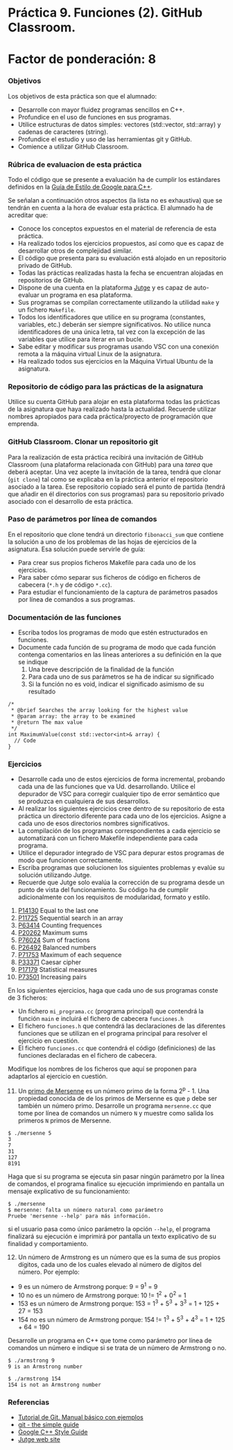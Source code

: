 # Práctica 9. Funciones (2). GitHub Classroom.

# Factor de ponderación: 8

### Objetivos
Los objetivos de esta práctica son que el alumnado:
* Desarrolle con mayor fluidez programas sencillos en C++.
* Profundice en el uso de funciones en sus programas.
* Utilice estructuras de datos simples: vectores (std::vector, std::array) y cadenas de caracteres (string).
* Profundice el estudio y uso de las herramientas git y GitHub.
* Comience a utilizar GitHub Classroom.

### Rúbrica de evaluacion de esta práctica
Todo el código que se presente a evaluación ha de cumplir los estándares definidos en la 
[Guía de Estilo de Google para C++](https://google.github.io/styleguide/cppguide.html).

Se señalan a continuación otros aspectos (la lista no es exhaustiva) que se tendrán en cuenta a la hora de evaluar esta práctica.
El alumnado ha de acreditar que:

* Conoce los conceptos expuestos en el material de referencia de esta práctica.
* Ha realizado todos los ejercicios propuestos, así como que es capaz de desarrollar otros de complejidad similar.
* El código que presenta para su evaluación está alojado en un repositorio privado de GitHub.
* Todas las prácticas realizadas hasta la fecha se encuentran alojadas en repositorios de GitHub.
* Dispone de una cuenta en la plataforma [Jutge](https://jutge.org/) y es capaz de auto-evaluar un programa en esa plataforma.
* Sus programas se compilan correctamente utilizando la utilidad `make` y un fichero `Makefile`.
* Todos los identificadores que utilice en su programa (constantes, variables, etc.) deberán ser
  siempre significativos. No utilice nunca identificadores de una única letra, tal vez con la excepción de las
  variables que utilice para iterar en un bucle.
* Sabe editar y modificar sus programas usando VSC con una conexión remota a la máquina virtual Linux de la asignatura.
* Ha realizado todos sus ejercicios en la Máquina Virtual Ubuntu de la asignatura.

### Repositorio de código para las prácticas de la asignatura
Utilice su cuenta GitHub para alojar en esta plataforma todas las prácticas de la asignatura que haya
realizado hasta la actualidad.
Recuerde utilizar nombres apropiados para cada práctica/proyecto de programación que emprenda.

### GitHub Classroom. Clonar un repositorio git 
Para la realización de esta práctica recibirá una invitación de GitHub Classroom (una plataforma relacionada
con GitHub) para una *tarea* que deberá aceptar.
Una vez acepte la invitación de la tarea, tendrá que clonar (`git clone`) tal como se explicaba en la práctica anterior el
repositorio asociado a la tarea. 
Ese repositorio copiado será el punto de partida (tendrá que añadir en él directorios con sus programas)
para su repositorio privado asociado con el desarrollo de esta práctica.

### Paso de parámetros por línea de comandos
En el repositorio que clone tendrá un directorio `fibonacci_sum` que contiene la solución a uno de los
problemas de las hojas de ejercicios de la asignatura.
Esa solución puede servirle de guía:
* Para crear sus propios ficheros Makefile para cada uno de los ejercicios.
* Para saber cómo separar sus ficheros de código en ficheros de cabecera (`*.h` y de código `*.cc`).
* Para estudiar el funcionamiento de la captura de parámetros pasados por línea de comandos a sus programas.

### Documentación de las funciones
* Escriba todos los programas de modo que estén estructurados en funciones.
* Documente cada función de su programa de modo
que cada función contenga comentarios en las líneas anteriores a su definición en la que se indique
	1. Una breve descripción de la finalidad de la función
	2. Para cada uno de sus parámetros se ha de indicar su significado
	3. Si la función no es void, indicar el significado asimismo de su resultado
```
/*
 * @brief Searches the array looking for the highest value
 * @param array: the array to be examined
 * @return The max value 
 */
int MaximumValue(const std::vector<int>& array) {
  // Code
}
```

### Ejercicios
* Desarrolle cada uno de estos ejercicios de forma incremental, probando cada una de las funciones que va Ud.
desarrollando. Utilice el depurador de VSC para corregir cualquier tipo de error semántico que se produzca en
cualquiera de sus desarrollos.
* Al realizar los siguientes ejercicios cree dentro de su repositorio de esta práctica un directorio diferente
para cada uno de los ejercicios.
Asigne a cada uno de esos directorios nombres significativos.
* La compilación de los programas correspondientes a cada ejercicio se automatizará con un fichero Makefile 
independiente para cada programa.
* Utilice el depurador integrado de VSC para depurar estos programas de modo que funcionen correctamente.
* Escriba programas que solucionen los siguientes problemas y evalúe su solución utilizando Jutge.
* Recuerde que Jutge solo evalúa la corrección de su programa desde un punto de vista del funcionamiento.
Su código ha de cumplir adicionalmente con los requisitos de modularidad, formato y estilo.

1. [P14130](https://jutge.org/problems/P14130_en) Equal to the last one
2. [P11725](https://jutge.org/problems/P11725_en) Sequential search in an array
3. [P63414](https://jutge.org/problems/P63414_en) Counting frequences 
4. [P20262](https://jutge.org/problems/P20262_en) Maximum sums
5. [P76024](https://jutge.org/problems/P76024_en) Sum of fractions
6. [P26492](https://jutge.org/problems/P26492_en) Balanced numbers 
7. [P71753](https://jutge.org/problems/P71753_en) Maximum of each sequence
8. [P33371](https://jutge.org/problems/P33371_en) Caesar cipher 
9. [P17179](https://jutge.org/problems/P17179_en) Statistical measures 
10. [P73501](https://jutge.org/problems/P73501_en) Increasing pairs 

En los siguientes ejercicios, haga que cada uno de sus programas conste de 3 ficheros:
* Un fichero `mi_programa.cc` (programa principal) que contendrá la función `main` e incluirá el fichero de cabecera `funciones.h`
* El fichero `funciones.h` que contendrá las declaraciones de las diferentes funciones que se utilizan en el
  programa principal para resolver el ejercicio en cuestión.
* El fichero `funciones.cc` que contendrá el código (definiciones) de las funciones declaradas en el fichero
  de cabecera.

Modifique los nombres de los ficheros que aquí se proponen para adaptarlos al ejercicio en cuestión.

11. Un [primo de Mersenne](https://es.wikipedia.org/wiki/N%C3%BAmero_primo_de_Mersenne) es un número primo de la 
   forma 2<sup>p</sup> - 1. 
	 Una propiedad conocida de de los primos de Mersenne es que `p` debe ser también un número primo.
   Desarrolle un programa `mersenne.cc` que tome por línea de comandos un número `N` y muestre 
	 como salida los primeros `N` primos de Mersenne.
```
$ ./mersenne 5
3
7
31
127
8191
```

Haga que si su programa se ejecuta sin pasar ningún parámetro por la línea de comandos, el programa finalice
su ejecución imprimiendo en pantalla un mensaje explicativo de su funcionamiento:
```
$ ./mersenne
$ mersenne: falta un número natural como parámetro
Pruebe 'mersenne --help' para más información.
```
si el usuario pasa como único parámetro la opción `--help`, el programa finalizará su ejecución e imprimirá
por pantalla un texto explicativo de su finalidad y comportamiento.

12. Un número de Armstrong es un número que es la suma de sus propios dígitos, 
   cada uno de los cuales elevado al número de dígitos del número. 
	 Por ejemplo:
   * 9 es un número de Armstrong porque: 9 = 9<sup>1</sup> = 9
   * 10 no es un número de Armstrong porque: 10 != 1<sup>2</sup> + 0<sup>2</sup> = 1
   * 153 es un número de Armstrong porque: 153 = 1<sup>3</sup> + 5<sup>3</sup> + 3<sup>3</sup> = 1 + 125 + 27 = 153
   * 154 no es un número de Armstrong porque: 154 != 1<sup>3</sup> + 5<sup>3</sup> + 4<sup>3</sup> = 1 + 125 + 64 = 190

   Desarrolle un programa en C++ que tome como parámetro por línea de comandos un 
	 número e indique si se trata de un número de Armstrong o no.
```
$ ./armstrong 9
9 is an Armstrong number

$ ./armstrong 154
154 is not an Armstrong number
```

### Referencias
* [Tutorial de Git. Manual básico con ejemplos](https://www.diegocmartin.com/tutorial-git/)
* [git - the simple guide](https://rogerdudler.github.io/git-guide/)
* [Google C++ Style Guide](https://google.github.io/styleguide/cppguide.html)
* [Jutge web site](https://jutge.org/)
